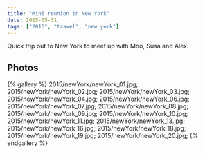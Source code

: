 ```yaml
---
title: "Mini reunion in New York"
date: 2015-05-31
tags: ["2015", "travel", "new york"]
---
```


Quick trip out to New York to meet up with Moo, Susa and Alex.

## Photos

{% gallery %}
2015/newYork/newYork_01.jpg;
2015/newYork/newYork_02.jpg;
2015/newYork/newYork_03.jpg;
2015/newYork/newYork_04.jpg;
2015/newYork/newYork_06.jpg;
2015/newYork/newYork_07.jpg;
2015/newYork/newYork_08.jpg;
2015/newYork/newYork_09.jpg;
2015/newYork/newYork_10.jpg;
2015/newYork/newYork_11.jpg;
2015/newYork/newYork_13.jpg;
2015/newYork/newYork_16.jpg;
2015/newYork/newYork_18.jpg;
2015/newYork/newYork_19.jpg;
2015/newYork/newYork_20.jpg;
{% endgallery %}

